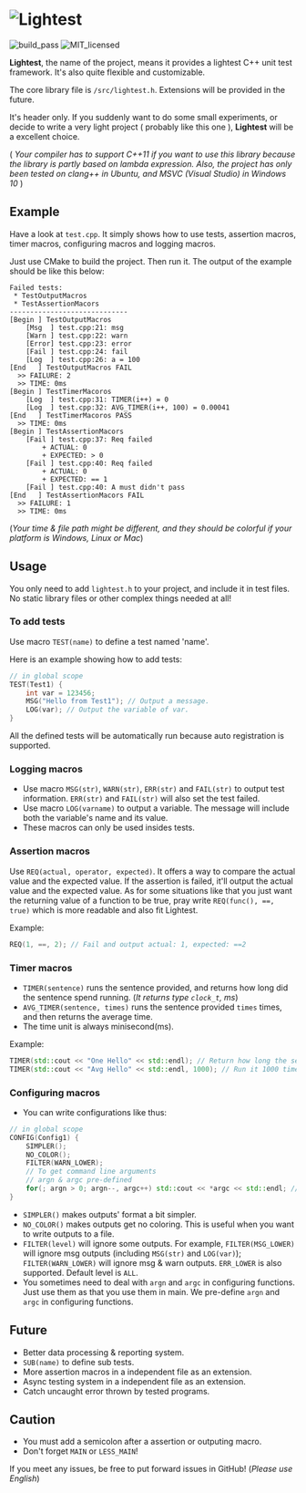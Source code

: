 # ![Lightest](https://s1.ax1x.com/2022/09/11/vO6YAs.png)

![build_pass](https://img.shields.io/badge/build-passing-green.svg)
![MIT_licensed](https://img.shields.io/badge/license-MIT-blue.svg)

**Lightest**, the name of the project, means it provides a lightest C++ unit test framework. It's also quite flexible and customizable.

The core library file is `/src/lightest.h`. Extensions will be provided in the future.

It's header only. If you suddenly want to do some small experiments, or decide to write a very light project ( probably like this one ), **Lightest** will be a excellent choice.

( *Your compiler has to support C++11 if you want to use this library because the library is partly based on lambda expression.*
*Also, the project has only been tested on clang++ in Ubuntu, and MSVC (Visual Studio) in Windows 10* )

## Example

Have a look at `test.cpp`. It simply shows how to use tests, assertion macros, timer macros, configuring macros and logging macros.

Just use CMake to build the project. Then run it. The output of the example should be like this below:

```
Failed tests:
 * TestOutputMacros
 * TestAssertionMacors
-----------------------------
[Begin ] TestOutputMacros
    [Msg  ] test.cpp:21: msg
    [Warn ] test.cpp:22: warn
    [Error] test.cpp:23: error
    [Fail ] test.cpp:24: fail
    [Log  ] test.cpp:26: a = 100
[End   ] TestOutputMacros FAIL
  >> FAILURE: 2
  >> TIME: 0ms
[Begin ] TestTimerMacoros
    [Log  ] test.cpp:31: TIMER(i++) = 0
    [Log  ] test.cpp:32: AVG_TIMER(i++, 100) = 0.00041
[End   ] TestTimerMacoros PASS
  >> TIME: 0ms
[Begin ] TestAssertionMacors
    [Fail ] test.cpp:37: Req failed
        + ACTUAL: 0
        + EXPECTED: > 0
    [Fail ] test.cpp:40: Req failed
        + ACTUAL: 0
        + EXPECTED: == 1
    [Fail ] test.cpp:40: A must didn't pass
[End   ] TestAssertionMacors FAIL
  >> FAILURE: 1
  >> TIME: 0ms
```

(*Your time & file path might be different,*
*and they should be colorful if your platform is Windows, Linux or Mac*)

## Usage

You only need to add `lightest.h` to your project, and include it in test files. No static library files or other complex things needed at all!

### To add tests

Use macro `TEST(name)` to define a test named 'name'.

Here is an example showing how to add tests:

```C++
// in global scope
TEST(Test1) {
    int var = 123456;
    MSG("Hello from Test1"); // Output a message.
    LOG(var); // Output the variable of var.
}
```

All the defined tests will be automatically run because auto registration is supported.

### Logging macros

* Use macro `MSG(str)`, `WARN(str)`, `ERR(str)` and `FAIL(str)` to output test information. `ERR(str)` and `FAIL(str)` will also set the test failed.
* Use macro `LOG(varname)` to output a variable. The message will include both the variable's name and its value.
* These macros can only be used insides tests.

### Assertion macros

Use `REQ(actual, operator, expected)`. It offers a way to compare the actual value and the expected value. If the assertion is failed, it'll output the actual value and the expected value. 
As for some situations like that you just want the returning value of a function to be true, pray write `REQ(func(), ==, true)` which is more readable and also fit Lightest.

Example:

```C++
REQ(1, ==, 2); // Fail and output actual: 1, expected: ==2
```

### Timer macros

* `TIMER(sentence)` runs the sentence provided, and returns how long did the sentence spend running. (*It returns type `clock_t`, ms*)
* `AVG_TIMER(sentence, times)` runs the sentence provided `times` times, and then returns the average time.
* The time unit is always minisecond(ms).

Example:

```C++
TIMER(std::cout << "One Hello" << std::endl); // Return how long the sentence spends running
TIMER(std::cout << "Avg Hello" << std::endl, 1000); // Run it 1000 times and return the average time
```

### Configuring macros

* You can write configurations like thus:

```C++
// in global scope
CONFIG(Config1) {
	SIMPLER();
	NO_COLOR();
	FILTER(WARN_LOWER);
	// To get command line arguments
	// argn & argc pre-defined
	for(; argn > 0; argn--, argc++) std::cout << *argc << std::endl; // Output all args
}
```

* `SIMPLER()` makes outputs' format a bit simpler.
* `NO_COLOR()` makes outputs get no coloring. This is useful when you want to write outputs to a file.
* `FILTER(level)` will ignore some outputs. For example, `FILTER(MSG_LOWER)` will ignore msg outputs (including `MSG(str)` and `LOG(var)`); `FILTER(WARN_LOWER)` will ignore msg & warn outputs. `ERR_LOWER` is also supported. Default level is `ALL`.
* You sometimes need to deal with `argn` and `argc` in configuring functions. Just use them as that you use them in main. We pre-define `argn` and `argc` in configuring functions.

## Future

* Better data processing & reporting system.
* `SUB(name)` to define sub tests.
* More assertion macros in a independent file as an extension.
* Async testing system in a independent file as an extension.
* Catch uncaught error thrown by tested programs.

## Caution

* You must add a semicolon after a assertion or outputing macro.
* Don't forget `MAIN` or `LESS_MAIN`!

If you meet any issues, be free to put forward issues in GitHub!
(*Please use English*)
